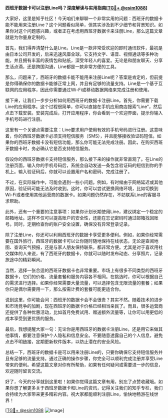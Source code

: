 **西班牙数据卡可以注册Line吗？深度解读与实用指南[[TG💪+ @esim1088](https://t.me/s/esim1088)]**

大家好，这里是知乎社区！今天咱们来聊聊一个非常实用的问题：西班牙的数据卡能不能用来注册Line？这个问题看似简单，但其实涉及到不少细节和背景知识。如果你对这个问题感兴趣，或者正在考虑用西班牙数据卡来注册Line，那么这篇文章就是为你量身定制的。

首先，我们得弄清楚什么是Line。Line是一款非常受欢迎的即时通讯软件，最初是由日本公司开发的，后来迅速风靡全球。它支持文字、语音、视频通话等多种功能，并且拥有丰富的表情包和贴纸，深受年轻人的喜爱。无论是和朋友聊天、分享生活点滴，还是跨国沟通，Line都是一款非常方便的工具。

那么，问题来了，西班牙的数据卡能不能用来注册Line呢？答案是肯定的，但前提是你得确保你的数据卡能够正常上网，并且有足够的流量支持。Line是一个基于互联网的应用程序，因此你需要通过Wi-Fi或移动数据网络来完成注册和使用。

接下来，让我们一步步分析如何用西班牙的数据卡注册Line。首先，你需要下载Line的应用程序。这个过程很简单，你可以直接在手机应用商店搜索“Line”，然后点击下载安装。安装完成后，打开应用程序，你会看到一个欢迎界面，提示你输入手机号码进行注册。

这里有一个关键点需要注意：Line要求用户使用有效的手机号码进行注册。这意味着，你的西班牙数据卡必须支持短信服务（SMS），并且能够接收验证码短信。如果你的西班牙数据卡没有短信功能，那么你可能无法完成注册。因此，在购买西班牙数据卡时，务必确认它是否支持短信服务。

假设你的西班牙数据卡支持短信服务，那么接下来的操作就非常直观了。在Line的注册页面，输入你的手机号码后，系统会自动发送一条包含验证码的短信到你的手机上。输入验证码后，你就可以设置用户名和密码，完成注册了。

不过，在实际操作中，可能会遇到一些小问题。例如，有时候由于网络延迟或其他原因，验证码可能无法及时收到。这时，你可以尝试更换网络环境，比如切换到Wi-Fi或者使用其他运营商的数据卡。如果问题仍然存在，不妨联系Line的客服寻求帮助。

此外，还有一个重要的注意事项：如果你计划长期使用Line，建议绑定一个稳定的邮箱地址。这样不仅可以提高账户的安全性，还能在忘记密码时通过邮箱找回账号。同时，定期检查你的账户安全设置，确保没有异常登录记录。

除了注册Line，你还可以利用西班牙的数据卡享受更多便利。例如，如果你经常需要在国外旅行，西班牙的数据卡可以让你随时随地保持在线状态，无论是查阅地图、查询天气预报，还是与家人朋友保持联系，都非常方便。尤其是对于喜欢用社交媒体的人来说，有了西班牙的数据卡，你就可以随时发布动态、分享照片，记录旅途中的精彩瞬间。

当然，选择一张合适的西班牙数据卡也非常重要。市场上有很多不同类型的西班牙数据卡，它们的价格、流量套餐和服务内容各不相同。在挑选时，你可以根据自己的需求进行选择。如果你经常需要大量流量，可以选择包含无限流量的套餐；如果你只是偶尔需要用一下，那么按需计费的套餐可能更适合你。

说到这里，你可能会问：西班牙的数据卡会不会很贵？其实不然。随着技术的进步和市场竞争的加剧，现在西班牙的数据卡价格已经相当亲民了。而且，很多运营商还提供了各种优惠活动，比如首月免费试用、赠送额外流量等，让你可以用更低的成本享受到更优质的服务。

最后，我想提醒大家一句：无论你是用西班牙的数据卡注册Line，还是用它来做其他事情，都要注意保护个人隐私和信息安全。不要随意透露自己的个人信息，避免点击不明链接，定期更新软件版本，以防止潜在的安全风险。

总结一下，西班牙的数据卡是可以用来注册Line的，只要你确保它支持短信服务并且有足够的流量支持。通过正确的操作步骤，你完全可以顺利完成注册并享受Line带来的便利。希望这篇文章对你有所帮助，如果有任何疑问或需要进一步的信息，欢迎随时留言交流。

好了，今天的分享就到这里啦！如果你觉得这篇文章有用，别忘了点赞收藏哦。如果你想了解更多关于西班牙数据卡和Line的资讯，记得关注我们的知乎专栏，我们会持续为大家带来更多精彩内容。祝大家都能顺利注册Line，愉快地畅游在线世界！

[[TG💪+ @esim1088](https://t.me/s/esim1088) ![Image](https://i.postimg.cc/4NQfJmqS/Snipaste-2025-05-13-00-14-12.png)]